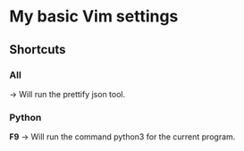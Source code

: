 # My basic Vim settings

## Shortcuts
### All
**<C-j>** -> Will run the prettify json tool.

### Python
**F9** -> Will run the command python3 for the current program.
